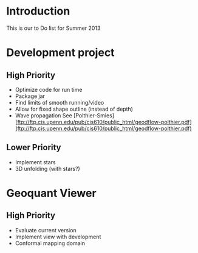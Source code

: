 # Introduction #

This is our to Do list for Summer 2013

# Development project #

## High Priority ##

  * Optimize code for run time
  * Package jar
  * Find limits of smooth running/video
  * Allow for fixed shape outline (instead of depth)
  * Wave propagation See [Polthier-Smies][ftp://ftp.cis.upenn.edu/pub/cis610/public_html/geodflow-polthier.pdf](ftp://ftp.cis.upenn.edu/pub/cis610/public_html/geodflow-polthier.pdf)

## Lower Priority ##

  * Implement stars
  * 3D unfolding (with stars?)

# Geoquant Viewer #

## High Priority ##

  * Evaluate current version
  * Implement view with development
  * Conformal mapping domain